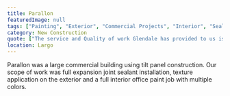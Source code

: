 ```yaml
---
title: Parallon
featuredImage: null
tags: ["Painting", "Exterior", "Commercial Projects", "Interior", "Sealant Installation", "Texture Coating"]
category: New Construction
quote: ["The service and Quality of work Glendale has provided to us is as good as any subcontractor can provide to an Owner. We engage their services for big and small jobs and to date they have never let us down. Rick and Kevin Sendker are true to their word people.", "Roy Dickie - Harrod Properties", "https://www.harrodproperties.com/"]
location: Largo
---
```

Parallon was a large commercial building using tilt panel construction.  Our
scope  of work was full expansion joint sealant installation, texture
application on the exterior and a full interior office paint job with multiple
colors.
